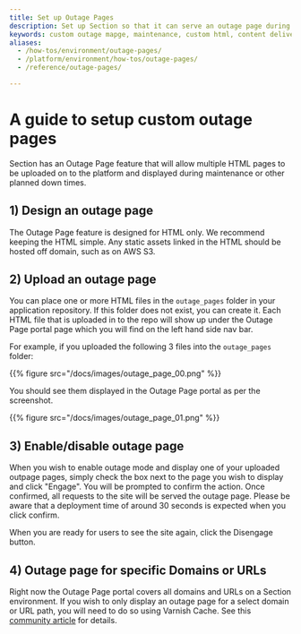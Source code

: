 ```yaml
---
title: Set up Outage Pages
description: Set up Section so that it can serve an outage page during maintenace
keywords: custom outage mapge, maintenance, custom html, content delivery network, CDN, scheduled maintenance.
aliases:
  - /how-tos/environment/outage-pages/
  - /platform/environment/how-tos/outage-pages/
  - /reference/outage-pages/

---
```


# A guide to setup custom outage pages

Section has an Outage Page feature that will allow multiple HTML pages to be uploaded on to the platform and displayed during maintenance or other planned down times.

## 1) Design an outage page

The Outage Page feature is designed for HTML only. We recommend keeping the HTML simple.
Any static assets linked in the HTML should be hosted off domain, such as on AWS S3.

## 2) Upload an outage page

You can place one or more HTML files in the `outage_pages` folder in your application repository. If this folder does not exist, you can create it.
Each HTML file that is uploaded in to the repo will show up under the Outage Page portal page which you will find on the left hand side nav bar.

For example, if you uploaded the following 3 files into the `outage_pages` folder:

{{% figure src="/docs/images/outage_page_00.png" %}}

You should see them displayed in the Outage Page portal as per the screenshot.

{{% figure src="/docs/images/outage_page_01.png" %}}

## 3) Enable/disable outage page

When you wish to enable outage mode and display one of your uploaded outpage pages, simply check the box next to the page you wish to display and click "Engage".
You will be prompted to confirm the action. Once confirmed, all requests to the site will be served the outage page. Please be aware that a deployment time of around 30 seconds is expected when you click confirm.

When you are ready for users to see the site again, click the Disengage button.

## 4) Outage page for specific Domains or URLs

Right now the Outage Page portal covers all domains and URLs on a Section environment.
If you wish to only display an outage page for a select domain or URL path, you will need to do so using Varnish Cache.
See this [community article](https://community.section.io/t/how-to-display-a-custom-maintenance-page-using-varnish/112) for details.
